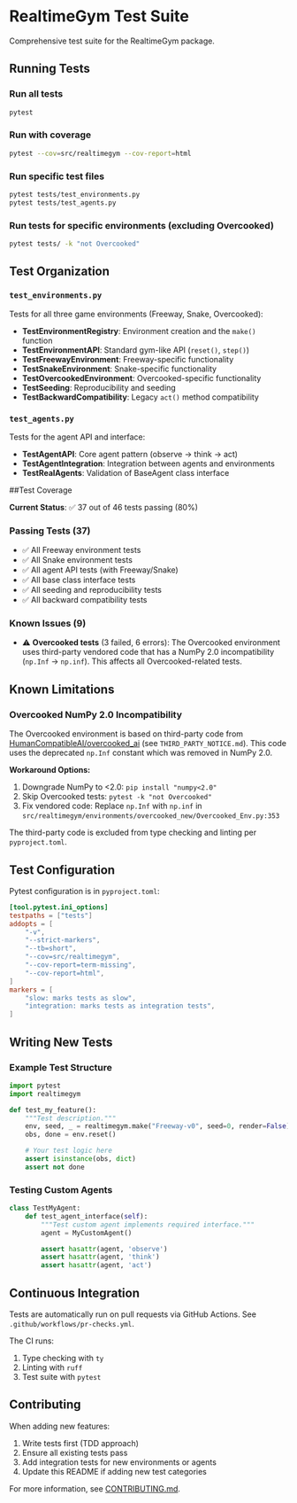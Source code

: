 # RealtimeGym Test Suite

Comprehensive test suite for the RealtimeGym package.

## Running Tests

### Run all tests
```bash
pytest
```

### Run with coverage
```bash
pytest --cov=src/realtimegym --cov-report=html
```

### Run specific test files
```bash
pytest tests/test_environments.py
pytest tests/test_agents.py
```

### Run tests for specific environments (excluding Overcooked)
```bash
pytest tests/ -k "not Overcooked"
```

## Test Organization

### `test_environments.py`
Tests for all three game environments (Freeway, Snake, Overcooked):

- **TestEnvironmentRegistry**: Environment creation and the `make()` function
- **TestEnvironmentAPI**: Standard gym-like API (`reset()`, `step()`)
- **TestFreewayEnvironment**: Freeway-specific functionality
- **TestSnakeEnvironment**: Snake-specific functionality
- **TestOvercookedEnvironment**: Overcooked-specific functionality
- **TestSeeding**: Reproducibility and seeding
- **TestBackwardCompatibility**: Legacy `act()` method compatibility

### `test_agents.py`
Tests for the agent API and interface:

- **TestAgentAPI**: Core agent pattern (observe → think → act)
- **TestAgentIntegration**: Integration between agents and environments
- **TestRealAgents**: Validation of BaseAgent class interface

##Test Coverage

**Current Status**: ✅ 37 out of 46 tests passing (80%)

### Passing Tests (37)
- ✅ All Freeway environment tests
- ✅ All Snake environment tests
- ✅ All agent API tests (with Freeway/Snake)
- ✅ All base class interface tests
- ✅ All seeding and reproducibility tests
- ✅ All backward compatibility tests

### Known Issues (9)
- ⚠️ **Overcooked tests** (3 failed, 6 errors): The Overcooked environment uses third-party vendored code that has a NumPy 2.0 incompatibility (`np.Inf` → `np.inf`). This affects all Overcooked-related tests.

## Known Limitations

### Overcooked NumPy 2.0 Incompatibility

The Overcooked environment is based on third-party code from [HumanCompatibleAI/overcooked_ai](https://github.com/HumanCompatibleAI/overcooked_ai) (see `THIRD_PARTY_NOTICE.md`). This code uses the deprecated `np.Inf` constant which was removed in NumPy 2.0.

**Workaround Options:**
1. Downgrade NumPy to <2.0: `pip install "numpy<2.0"`
2. Skip Overcooked tests: `pytest -k "not Overcooked"`
3. Fix vendored code: Replace `np.Inf` with `np.inf` in `src/realtimegym/environments/overcooked_new/Overcooked_Env.py:353`

The third-party code is excluded from type checking and linting per `pyproject.toml`.

## Test Configuration

Pytest configuration is in `pyproject.toml`:

```toml
[tool.pytest.ini_options]
testpaths = ["tests"]
addopts = [
    "-v",
    "--strict-markers",
    "--tb=short",
    "--cov=src/realtimegym",
    "--cov-report=term-missing",
    "--cov-report=html",
]
markers = [
    "slow: marks tests as slow",
    "integration: marks tests as integration tests",
]
```

## Writing New Tests

### Example Test Structure

```python
import pytest
import realtimegym

def test_my_feature():
    """Test description."""
    env, seed, _ = realtimegym.make("Freeway-v0", seed=0, render=False)
    obs, done = env.reset()

    # Your test logic here
    assert isinstance(obs, dict)
    assert not done
```

### Testing Custom Agents

```python
class TestMyAgent:
    def test_agent_interface(self):
        """Test custom agent implements required interface."""
        agent = MyCustomAgent()

        assert hasattr(agent, 'observe')
        assert hasattr(agent, 'think')
        assert hasattr(agent, 'act')
```

## Continuous Integration

Tests are automatically run on pull requests via GitHub Actions. See `.github/workflows/pr-checks.yml`.

The CI runs:
1. Type checking with `ty`
2. Linting with `ruff`
3. Test suite with `pytest`

## Contributing

When adding new features:
1. Write tests first (TDD approach)
2. Ensure all existing tests pass
3. Add integration tests for new environments or agents
4. Update this README if adding new test categories

For more information, see [CONTRIBUTING.md](../CONTRIBUTING.md).
